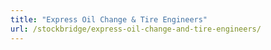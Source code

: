 ```yaml
---
title: "Express Oil Change & Tire Engineers"
url: /stockbridge/express-oil-change-and-tire-engineers/
---
```

